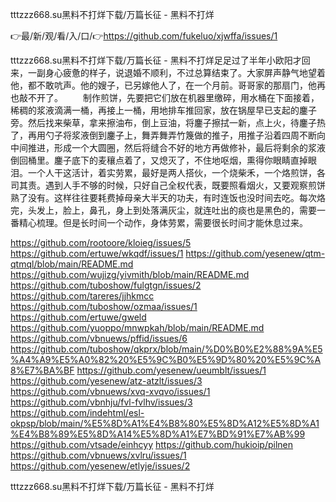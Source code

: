 tttzzz668.su黑料不打烊下载/万篇长征 - 黑料不打烊

👉最/新/观/看/入/口/👉https://github.com/fukeluo/xjwffa/issues/1

tttzzz668.su黑料不打烊下载/万篇长征 - 黑料不打烊足足过了半年小欧阳才回来，一副身心疲惫的样子，说退婚不顺利，不过总算结束了。大家屏声静气地望着他，都不敢吭声。他的嫂子，已另嫁他人了，在一个月前。哥哥家的那扇门，他再也敲不开了。
　　制作煎饼，先要把它们放在机器里缴碎，用水桶在下面接着，稀稠的浆液滴满一桶，再接上一桶，用地排车推回家，放在锅屋早已支起的鏖子旁。然后找来柴草，拿来擦油布，倒上豆油，将鏖子擦拭一新，点上火，待鏖子热了，再用勺子将浆液倒到鏖子上，舞弄舞弄竹篾做的推子，用推子沿着四周不断向中间推进，形成一个大圆圈，然后将缝合不好的地方再做修补，最后将剩余的浆液倒回桶里。鏖子底下的麦穰点着了，又熄灭了，不住地呕烟，熏得你眼睛直掉眼泪。一个人干这活计，着实劳累，最好是两人搭伙，一个烧柴禾，一个烙煎饼，各司其责。遇到人手不够的时候，只好自己全权代表，既要照看烟火，又要观察煎饼熟了没有。这样往往要耗费掉母亲大半天的功夫，有时连饭也没时间去吃。每次烙完，头发上，脸上，鼻孔，身上到处落满灰尘，就连吐出的痰也是黑色的，需要一番精心梳理。但是长时间一个动作，身体劳累，需要很长时间才能休息过来。


https://github.com/rootoore/kloieg/issues/5
https://github.com/ertuwe/wkqdf/issues/1
https://github.com/yesenew/qtm-qtmql/blob/main/README.md
https://github.com/wujizg/yivmith/blob/main/README.md
https://github.com/tuboshow/fulgtgn/issues/2
https://github.com/tareres/jjhkmcc
https://github.com/tuboshow/ozmaa/issues/1
https://github.com/ertuwe/gweld
https://github.com/yuoppo/mnwpkah/blob/main/README.md
https://github.com/vbnuews/pffid/issues/6
https://github.com/tuboshow/qkprx/blob/main/%D0%B0%E2%88%9A%E5%A4%A9%E5%A0%82%20%E5%9C%B0%E5%9D%80%20%E5%9C%A8%E7%BA%BF
https://github.com/yesenew/ueumblt/issues/1
https://github.com/yesenew/atz-atzlt/issues/3
https://github.com/vbnuews/xvq-xvqvo/issues/1
https://github.com/vbnhju/fvl-fvlhv/issues/3
https://github.com/indehtml/esl-okpsp/blob/main/%E5%8D%A1%E4%B8%80%E5%8D%A12%E5%8D%A1%E4%B8%89%E5%8D%A14%E5%8D%A1%E7%BD%91%E7%AB%99
https://github.com/vtsade/einhcyy
https://github.com/hukioip/pilnen
https://github.com/vbnuews/xvlru/issues/1
https://github.com/yesenew/etlyje/issues/2

tttzzz668.su黑料不打烊下载/万篇长征 - 黑料不打烊

